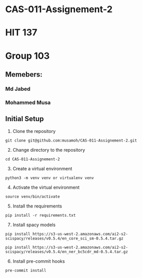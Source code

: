 # CAS-011-Assignement-2

# HIT 137

# Group 103

## Memebers:

### Md Jabed

### Mohammed Musa

## Initial Setup

1. Clone the repository

```
git clone git@github.com:musamoh/CAS-011-Assignement-2.git
```

2. Change directory to the repository

```
cd CAS-011-Assignement-2
```

3. Create a virtual environment

```
python3 -m venv venv or virtualenv venv
```

4. Activate the virtual environment

```
source venv/bin/activate
```

5. Install the requirements

```
pip install -r requirements.txt
```

7. Install spacy models

```
pip install https://s3-us-west-2.amazonaws.com/ai2-s2-scispacy/releases/v0.5.4/en_core_sci_sm-0.5.4.tar.gz

pip install https://s3-us-west-2.amazonaws.com/ai2-s2-scispacy/releases/v0.5.4/en_ner_bc5cdr_md-0.5.4.tar.gz

```

6. Install pre-commit hooks

```
pre-commit install
```
